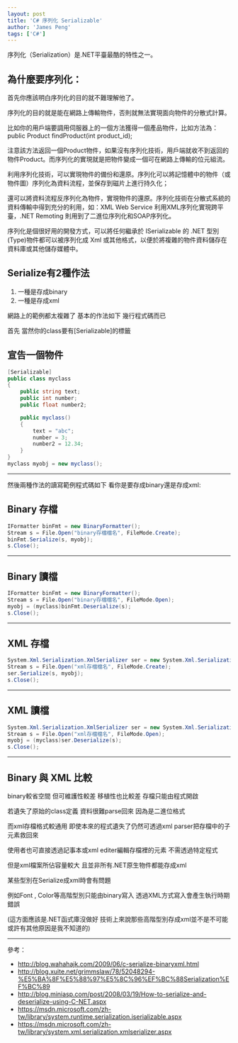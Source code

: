 ```yaml
---
layout: post
title: 'C# 序列化 Serializable'
author: 'James Peng'
tags: ['C#']
---
```


序列化（Serialization）是.NET平臺最酷的特性之一。

## 為什麼要序列化： ##

首先你應該明白序列化的目的就不難理解他了。

序列化的目的就是能在網路上傳輸物件，否則就無法實現面向物件的分散式計算。

比如你的用戶端要調用伺服器上的一個方法獲得一個產品物件，比如方法為：public   Product   findProduct(int   product_id);   

注意該方法返回一個Product物件，如果沒有序列化技術，用戶端就收不到返回的物件Product。而序列化的實現就是把物件變成一個可在網路上傳輸的位元組流。

利用序列化技術，可以實現物件的備份和還原。序列化可以將記憶體中的物件（或物件圖）序列化為資料流程，並保存到磁片上進行持久化；

還可以將資料流程反序列化為物件，實現物件的還原。序列化技術在分散式系統的資料傳輸中得到充分的利用，如：XML Web Service 利用XML序列化實現跨平臺，.NET Remoting 則用到了二進位序列化和SOAP序列化。

序列化是個很好用的開發方式，可以將任何繼承於 ISerializable 的 .NET 型別(Type)物件都可以被序列化成 Xml 或其他格式，以便於將複雜的物件資料儲存在資料庫或其他儲存媒體中。

## Serialize有2種作法 ##

1. 一種是存成binary 
2. 一種是存成xml


網路上的範例都太複雜了 基本的作法如下 幾行程式碼而已


首先 當然你的class要有[Serializable]的標籤

## 宣告一個物件 ##

~~~csharp
[Serializable]
public class myclass
{
	public string text;
	public int number;
	public float number2;

	public myclass()
	{
		text = "abc";
		number = 3;
		number2 = 12.34;
	}
}
myclass myobj = new myclass();
~~~


----------

然後兩種作法的讀寫範例程式碼如下 看你是要存成binary還是存成xml:

## Binary 存檔 ##

~~~csharp
IFormatter binFmt = new BinaryFormatter();
Stream s = File.Open("binary存檔檔名", FileMode.Create);
binFmt.Serialize(s, myobj);
s.Close();
~~~

----------


## Binary 讀檔 ##

~~~csharp
IFormatter binFmt = new BinaryFormatter();
Stream s = File.Open("binary存檔檔名", FileMode.Open);
myobj = (myclass)binFmt.Deserialize(s);
s.Close();
~~~

----------


## XML 存檔 ##

~~~csharp
System.Xml.Serialization.XmlSerializer ser = new System.Xml.Serialization.XmlSerializer(myobj.GetType()); 
Stream s = File.Open("xml存檔檔名", FileMode.Create);
ser.Serialize(s, myobj);
s.Close();
~~~


----------


## XML 讀檔 ##

~~~csharp
System.Xml.Serialization.XmlSerializer ser = new System.Xml.Serialization.XmlSerializer(myobj.GetType()); 
Stream s = File.Open("xml存檔檔名", FileMode.Open);
myobj = (myclass)ser.Deserialize(s);
s.Close();
~~~


----------

## Binary 與 XML 比較 ##

binary較省空間 但可維護性較差 移植性也比較差 存檔只能由程式開啟

若遺失了原始的class定義 資料很難parse回來 因為是二進位格式

而xml存檔格式較通用 即使本來的程式遺失了仍然可透過xml parser把存檔中的子元素救回來

使用者也可直接透過記事本或xml editer編輯存檔裡的元素 不需透過特定程式

但是xml檔案所佔容量較大 且並非所有.NET原生物件都能存成xml

某些型別在Serialize成xml時會有問題

例如Font , Color等高階型別只能由binary寫入 透過XML方式寫入會產生執行時期錯誤

(這方面應該是.NET函式庫沒做好 技術上來說那些高階型別存成xml並不是不可能 或許有其他原因是我不知道的)

----------

參考：

- http://blog.wahahajk.com/2009/06/c-serialize-binaryxml.html
- http://blog.xuite.net/grimmslaw/78/52048294-%E5%BA%8F%E5%88%97%E5%8C%96%EF%BC%88Serialization%EF%BC%89
- http://blog.miniasp.com/post/2008/03/19/How-to-serialize-and-deserialize-using-C-NET.aspx
- https://msdn.microsoft.com/zh-tw/library/system.runtime.serialization.iserializable.aspx
- https://msdn.microsoft.com/zh-tw/library/system.xml.serialization.xmlserializer.aspx